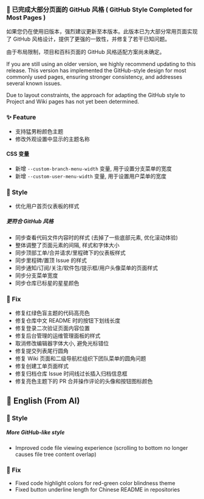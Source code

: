 ### 🎉 已完成大部分页面的 GitHub 风格 ( GitHub Style Completed for Most Pages )

如果您仍在使用旧版本，强烈建议更新至本版本。此版本已为大部分常用页面实现了 GitHub 风格设计，提供了更强的一致性，并修复了若干已知问题。

由于布局限制，项目和百科页面的 GitHub 风格适配方案尚未确定。

If you are still using an older version, we highly recommend updating to this release. This version has implemented the
GitHub-style design for most commonly used pages, ensuring stronger consistency, and addresses several known issues.

Due to layout constraints, the approach for adapting the GitHub style to Project and Wiki pages has not yet been
determined.

### ✨ Feature

- 支持猛男粉颜色主题
- 修改外观设置中显示的主题名称

#### CSS 变量

- 新增 `--custom-branch-menu-width` 变量, 用于设置分支菜单的宽度
- 新增 `--custom-user-menu-width` 变量, 用于设置用户菜单的宽度

### 🌈 Style

- 优化用户首页仪表板的样式

##### 更符合 GitHub 风格

- 同步查看代码文件内容时的样式 (去掉了一些底部元素, 优化滚动体验)
- 整体调整了页面元素的间隔, 样式和字体大小
- 同步顶部工单/合并请求/里程碑下的仪表板样式
- 同步里程碑/置顶 Issue 的样式
- 同步通知/订阅/关注/软件包/提示框/用户头像菜单的页面样式
- 同步分支菜单宽度
- 同步仓库已标星的星星颜色

### 🐞 Fix

- 修复红绿色盲主题的代码高亮色
- 修复仓库中文 README 时的按钮下划线长度
- 修复登录二次验证页面内容位置
- 修复后台管理的运维管理面板的样式
- 取消修改编辑器字体大小, 避免光标错位
- 修复提交列表尾行圆角
- 修复 Wiki 页面和二级导航栏组织下团队菜单的圆角问题
- 修复创建工单页面样式
- 修复归档仓库 Issue 时间线过长插入归档信息框
- 修复亮色主题下的 PR 合并操作评论的头像和按钮图标颜色

## 📃 English (From AI)

### 🌈 Style

##### More GitHub-like style

- Improved code file viewing experience (scrolling to bottom no longer causes file tree content overlap)

### 🐞 Fix

- Fixed code highlight colors for red-green color blindness theme
- Fixed button underline length for Chinese README in repositories
